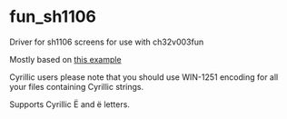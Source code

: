 # fun_sh1106
Driver for sh1106 screens for use with ch32v003fun

Mostly based on [this example](https://github.com/cnlohr/ch32v003fun/tree/master/examples/i2c_oled)

Cyrillic users please note that you should use WIN-1251 encoding for all your files containing Cyrillic strings.

Supports Cyrillic Ё and ё letters.